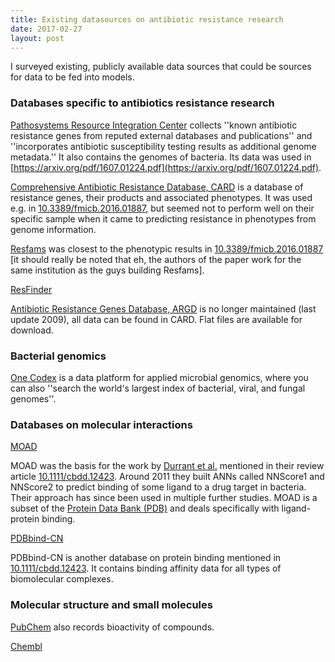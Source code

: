 ```yaml
---
title: Existing datasources on antibiotic resistance research
date: 2017-02-27
layout: post
---
```


I surveyed existing, publicly available data sources that could be sources for data to be fed into models. 

### Databases specific to antibiotics resistance research

[Pathosystems Resource Integration Center](https://www.patricbrc.org/) collects ''known antibiotic resistance genes from reputed external databases and publications'' and ''incorporates antibiotic susceptibility testing results as additional genome metadata.'' It also contains the genomes of bacteria. Its data was used in [https://arxiv.org/pdf/1607.01224.pdf](https://arxiv.org/pdf/1607.01224.pdf).

[Comprehensive Antibiotic Resistance Database, CARD](https://card.mcmaster.ca/home) is a database of resistance genes, their products and associated phenotypes. It was used e.g. in [10.3389/fmicb.2016.01887](https://doi.org/10.3389/fmicb.2016.01887), but seemed not to perform well on their specific sample when it came to predicting resistance in phenotypes from genome information.

[Resfams](http://www.dantaslab.org/resfams/) was closest to the phenotypic results in [10.3389/fmicb.2016.01887](https://doi.org/10.3389/fmicb.2016.01887) [it should really be noted that eh, the authors of the paper work for the same institution as the guys building Resfams].

[ResFinder](https://cge.cbs.dtu.dk/services/ResFinder/) 

[Antibiotic Resistance Genes Database, ARGD](https://ardb.cbcb.umd.edu/) is no longer maintained (last update 2009), all data can be found in CARD. Flat files are available for download.

### Bacterial genomics

[One Codex](https://www.onecodex.com/) is a data platform for applied microbial genomics, where you can also ''search the world's largest index of bacterial, viral, and fungal genomes''.

### Databases on molecular interactions

[MOAD](http://bindingmoad.org/)

MOAD was the basis for the work by [Durrant et al.](https://amarolab.ucsd.edu/~jdurrant/) mentioned in their review article [10.1111/cbdd.12423](https://doi.org/10.1111/cbdd.12423). Around 2011 they built ANNs called NNScore1 and NNScore2 to predict binding of some ligand to a drug target in bacteria. Their approach has since been used in multiple further studies. MOAD is a subset of the [Protein Data Bank (PDB)](http://www.rcsb.org/pdb/home/home.do) and deals specifically with ligand-protein binding.

[PDBbind-CN](http://www.pdbbind.org.cn/)

PDBbind-CN is another database on protein binding mentioned in [10.1111/cbdd.12423](https://doi.org/10.1111/cbdd.12423). It contains binding affinity data for all types of biomolecular complexes.

### Molecular structure and small molecules

[PubChem](https://pubchem.ncbi.nlm.nih.gov/search/) also records bioactivity of compounds.

[Chembl](https://www.ebi.ac.uk/chembl/)







